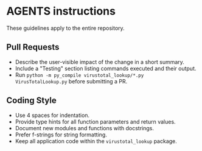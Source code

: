 # AGENTS instructions

These guidelines apply to the entire repository.

## Pull Requests
- Describe the user-visible impact of the change in a short summary.
- Include a "Testing" section listing commands executed and their output.
- Run `python -m py_compile virustotal_lookup/*.py VirusTotalLookup.py` before submitting a PR.

## Coding Style
- Use 4 spaces for indentation.
- Provide type hints for all function parameters and return values.
- Document new modules and functions with docstrings.
- Prefer f-strings for string formatting.
- Keep all application code within the `virustotal_lookup` package.

